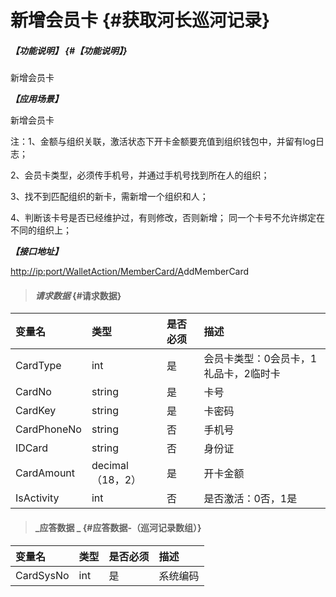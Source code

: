# 新增会员卡 {#获取河长巡河记录}

##### _【功能说明】_ {#【功能说明】}

新增会员卡

_**【应用场景】**_

新增会员卡

注：1、金额与组织关联，激活状态下开卡金额要充值到组织钱包中，并留有log日志；

2、会员卡类型，必须传手机号，并通过手机号找到所在人的组织；

3、找不到匹配组织的新卡，需新增一个组织和人；

4、判断该卡号是否已经维护过，有则修改，否则新增； 同一个卡号不允许绑定在不同的组织上；

_**【接口地址】**_

[http://ip:port/WalletAction/MemberCard/A](http://ip:port/HMQuery/PatrolRiver/GetPatrolRivers)ddMemberCard

> #### _请求数据_ {#请求数据}

| 变量名 | 类型 | 是否必须 | 描述 |
| :--- | :--- | :--- | :--- |
| CardType | int | 是 | 会员卡类型：0会员卡，1礼品卡，2临时卡 |
| CardNo | string | 是 | 卡号 |
| CardKey | string | 是 | 卡密码 |
| CardPhoneNo | string | 否 | 手机号 |
| IDCard | string | 否 | 身份证 |
| CardAmount | decimal（18，2） | 是 | 开卡金额 |
| IsActivity | int | 否 | 是否激活：0否，1是 |

> #### _应答数据 _ {#应答数据-（巡河记录数组）}

| 变量名 | 类型 | 是否必须 | 描述 |
| :--- | :--- | :--- | :--- |
| CardSysNo | int | 是 | 系统编码 |



